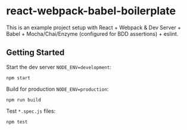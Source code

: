 # react-webpack-babel-boilerplate

This is an example project setup with React + Webpack & Dev Server + Babel + Mocha/Chai/Enzyme (configured for BDD assertions) + eslint.

## Getting Started

Start the dev server `NODE_ENV=development`:

```
npm start
```

Build for production `NODE_ENV=production`:

```
npm run build
```

Test `*.spec.js` files:

```
npm test
```
